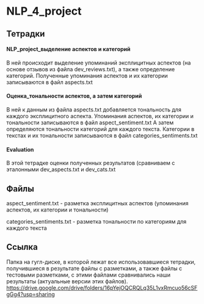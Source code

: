 # NLP_4_project

## Тетрадки

#### NLP_project_выделение аспектов и категорий 
В ней происходит выделение упоминаний эксплицитных аспектов (на основе отзывов из файла dev_reviews.txt), а также определение категорий. Полученные упоминания аспектов и их категории записываются в файл aspects.txt

#### Оценка_тональности аспектов, а затем категорий
В ней к данным из файла aspects.txt добавляется тональность для каждого эксплицитного аспекта. Упоминания аспектов, их категории и тональности записываются в файл aspect_sentiment.txt
А затем определяются тональности категорий для каждого текста. Категории в текстах и их тональности записываются в файл categories_sentiments.txt

#### Evaluation 
В этой тетрадке оценки полученных результатов (сравниваем с эталонными dev_aspects.txt и dev_cats.txt

## Файлы
aspect_sentiment.txt - разметка эксплицитных аспектов (упоминания аспектов, их категории и тональности)

categories_sentiments.txt - разметка тональности по категориям для каждого текста

## Ссылка
Папка на гугл-диске, в которой лежат все использовавшиеся тетрадки, получившиеся в результате файлы с разметками, а также файлы с тестовыми разметками, с этими файлами сравнивались наши результаты (актуальные версии этих файлов).
https://drive.google.com/drive/folders/16pYejOQCRQLq35L1vxRmcuo56cSFgGg4?usp=sharing
